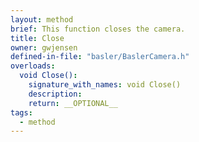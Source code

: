 ```yaml
---
layout: method
brief: This function closes the camera.
title: Close
owner: gwjensen
defined-in-file: "basler/BaslerCamera.h"
overloads:
  void Close():
    signature_with_names: void Close()
    description:
    return: __OPTIONAL__
tags:
  - method
---
```

